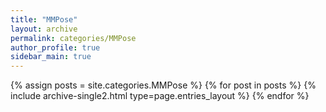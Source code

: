 ```yaml
---
title: "MMPose"
layout: archive
permalink: categories/MMPose
author_profile: true
sidebar_main: true
---
```



{% assign posts = site.categories.MMPose %}
{% for post in posts %} {% include archive-single2.html type=page.entries_layout %} {% endfor %}